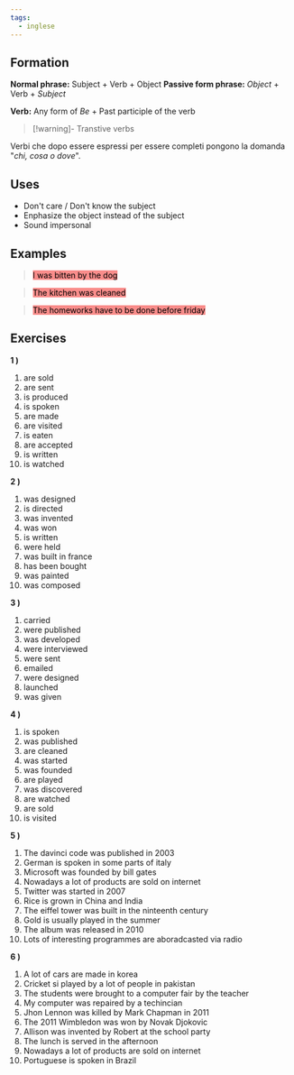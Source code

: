 ```yaml
---
tags:
  - inglese
---
```


## Formation
**Normal phrase:** Subject + Verb + Object
**Passive form phrase:** *Object* + Verb + *Subject* 

**Verb:**
Any form of *Be* + Past participle of the verb

> [!warning]- Transtive verbs
> 
Verbi che dopo essere espressi per essere completi pongono la domanda "*chi, cosa o dove*".

## Uses
- Don't care / Don't know the subject
- Enphasize the object instead of the subject
- Sound impersonal

## Examples
> <mark style="background: #F85552AA;">I was bitten by the dog</mark>

> <mark style="background: #F85552AA;">The kitchen was cleaned</mark>

> <mark style="background: #F85552AA;">The homeworks have to be done before friday</mark>

## Exercises
**1 )**
1. are sold
2. are sent
3. is produced
4. is spoken
5. are made
6. are visited
7. is eaten
8. are accepted
9. is written
10. is watched

**2 )**
1. was designed
2. is directed
3. was invented
4. was won
5. is written
6. were held
7. was built in france
8. has been bought
9. was painted
10. was composed

**3 )**
1. carried
2. were published
3. was developed
4. were interviewed
5. were sent
6. emailed
7. were designed
8. launched
9. was given

**4 )**
1. is spoken
2. was published
3. are cleaned
4. was started
5. was founded
6. are played
7. was discovered
8. are watched
9. are sold
10. is visited

**5 )**
1. The davinci code was published in 2003
2. German is spoken in some parts of italy
3. Microsoft was founded by bill gates
4. Nowadays a lot of products are sold on internet
5. Twitter was started in 2007
6. Rice is grown in China and India
7. The eiffel tower was built in the ninteenth century
8. Gold is usually played in the summer
9. The album was released in 2010
10. Lots of interesting programmes are aboradcasted via radio

**6 )**
1. A lot of cars are made in korea
2. Cricket si played by a lot of people in pakistan
3. The students were brought to a computer fair by the teacher
4. My computer was repaired by a techincian
5. Jhon Lennon was killed by Mark Chapman in 2011
6. The 2011 Wimbledon was won by Novak Djokovic
7. Allison was invented by Robert at the school party
8. The lunch is served in the afternoon
9. Nowadays a lot of products are sold on internet
10. Portuguese is spoken in Brazil 